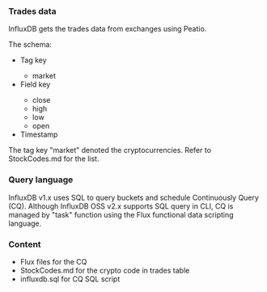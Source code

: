 <h3>Trades data</h3>
<p>InfluxDB gets the trades data from exchanges using Peatio.</p>

<p>The schema:</p>
<ul>
    <li>Tag key</li>
        <ul>
            <li>market</li>
        </ul>
    <li>Field key</li>
        <ul>
            <li>close</li>
            <li>high</li>
            <li>low</li>
            <li>open</li>
        </ul>
    <li>Timestamp</li>
</ul>

<p>The tag key "market" denoted the cryptocurrencies. Refer to StockCodes.md for the list.</p>

<h3>Query language</h3>
<p>InfluxDB v1.x uses SQL to query buckets and schedule Continuously Query (CQ). Although InfluxDB OSS v2.x supports SQL query in CLI, CQ is managed by "task" function using the Flux functional data scripting language.</p>

<h3>Content</h3>
<ul>
    <li>Flux files for the CQ</li>
    <li>StockCodes.md for the crypto code in trades table</li>
    <li>influxdb.sql for CQ SQL script</li>
</ul>
